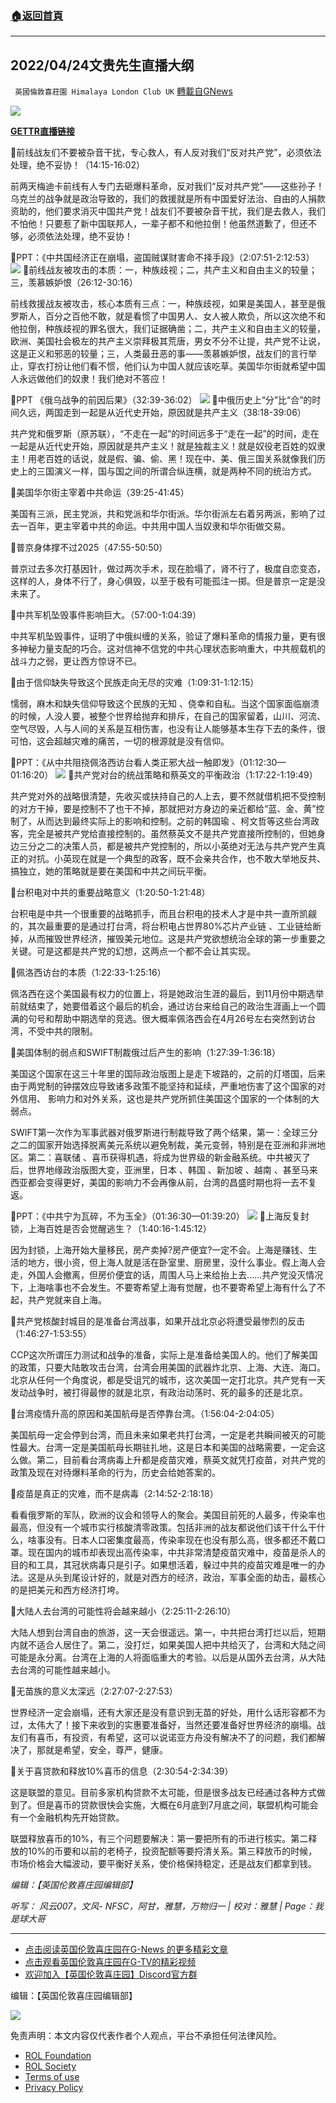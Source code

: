 ###  [:house:返回首頁](https://github.com/ourhimalayas/txt)
---


## 2022/04/24文贵先生直播大纲
` 英國倫敦喜莊園 Himalaya London Club UK` [轉載自GNews](https://gnews.org/zh-hans/2407085/)

![](https://assets.gnews.org/wp-content/uploads/2022/04/2402.jpg)



[**GETTR直播链接**](https://gettr.com/post/p16w4d7c25f)

🔷前线战友们不要被杂音干扰，专心救人，有人反对我们“反对共产党”，必须依法处理，绝不妥协！（14:15-16:02）

前两天梅迪卡前线有人专门去砸爆料革命，反对我们“反对共产党”——这些孙子！乌克兰的战争就是政治导致的，我们的救援就是所有中国爱好法治、自由的人捐款资助的，他们要求消灭中国共产党！战友们不要被杂音干扰，我们是去救人，我们不怕他！只要惹了新中国联邦人，一辈子都不和他拉倒！他虽然道歉了，但还不够，必须依法处理，绝不妥协！

🔷PPT：《中共国经济正在崩塌，盗国贼谋财害命不择手段》（2:07:51-2:12:53）
[![](https://express.adobe.com/page/UkcaQN7N2pzwB/images/5b26ffd0-15a2-46fe-ab26-a9fb5306eb0b.png?asset_id=d1dc9f54-4e20-4f34-bd99-e852ed4ecc3e&amp;img_etag=%2217ff6fc2e2c27321a6e1c4aae2495bee%22&amp;size=1024)](https://express.adobe.com/page/UkcaQN7N2pzwB/images/5b26ffd0-15a2-46fe-ab26-a9fb5306eb0b.png?asset_id=d1dc9f54-4e20-4f34-bd99-e852ed4ecc3e&amp;img_etag=%2217ff6fc2e2c27321a6e1c4aae2495bee%22&amp;size=1024)
🔷前线战友被攻击的本质：一，种族歧视；二，共产主义和自由主义的较量；三，羡慕嫉妒恨（26:12-30:16）

前线救援战友被攻击，核心本质有三点：一，种族歧视，如果是美国人，甚至是俄罗斯人，百分之百他不敢，就是看惯了中国男人、女人被人欺负，所以这次绝不和他拉倒，种族歧视的罪名很大，我们证据确凿；二，共产主义和自由主义的较量，欧洲、美国社会极左的共产主义崇拜极其荒唐，男女不分不让提，共产党不让说，这是正义和邪恶的较量；三，人类最丑恶的事——羡慕嫉妒恨，战友们的言行举止，穿衣打扮让他们看不惯，他们认为中国人就应该吃草。美国华尔街就希望中国人永远做他们的奴隶！我们绝对不答应！

🔷PPT 《俄乌战争的前因后果》（32:39-36:02）
[![](https://express.adobe.com/page/UkcaQN7N2pzwB/images/ba3f24b2-12e0-4519-a945-6dbe5c2c8caf.png?asset_id=6f8d98c5-9874-4289-bb29-7d8a05b999b3&amp;img_etag=%2247589bf97678826b83bc75afe8584151%22&amp;size=1024)](https://express.adobe.com/page/UkcaQN7N2pzwB/images/ba3f24b2-12e0-4519-a945-6dbe5c2c8caf.png?asset_id=6f8d98c5-9874-4289-bb29-7d8a05b999b3&amp;img_etag=%2247589bf97678826b83bc75afe8584151%22&amp;size=1024)
🔷中俄历史上“分”比“合”的时间久远，两国走到一起是从近代史开始，原因就是共产主义（38:18-39:06）

共产党和俄罗斯（原苏联），“不走在一起”的时间远多于“走在一起”的时间，走在一起是从近代史开始，原因就是共产主义！就是独裁主义！就是奴役老百姓的奴隶主！用老百姓的话说，就是假、骗、偷、黑！现在中、美、俄三国关系就像我们历史上的三国演义一样，国与国之间的所谓合纵连横，就是两种不同的统治方式。

🔷美国华尔街主宰着中共命运（39:25-41:45）

美国有三派，民主党派，共和党派和华尔街派。华尔街派左右着另两派，影响了过去一百年，更主宰着中共的命运。中共用中国人当奴隶和华尔街做交易。

🔷普京身体撑不过2025（47:55-50:50）

普京过去多次打基因针，做过两次手术，现在脸塌了，肾不行了，极度自恋变态，这样的人，身体不行了，身心俱毁，以至于极有可能孤注一掷。但是普京一定是没未来了。

🔷中共军机坠毁事件影响巨大。（57:00-1:04:39）

中共军机坠毁事件，证明了中俄纠缠的关系，验证了爆料革命的情报力量，更有很多神秘力量支配的巧合。这对信神不信党的中共心理状态影响重大，中共舰载机的战斗力之弱，更让西方惊讶不已。

🔷由于信仰缺失导致这个民族走向无尽的灾难（1:09:31-1:12:15）

懦弱，麻木和缺失信仰导致这个民族的无知 、侥幸和自私。当这个国家面临崩溃的时候，人没人要，被整个世界给抛弃和排斥，在自己的国家留着，山川、河流、空气尽毁，人与人间的关系是互相伤害，也没有让人能够基本生存下去的条件，很可怕，这会超越灾难的痛苦，一切的根源就是没有信仰。

🔷PPT：《从中共阻挠佩洛西访台看人类正邪大战一触即发》（01:12:30—01:16:20）
[![](https://express.adobe.com/page/UkcaQN7N2pzwB/images/63d41322-aeb4-4d79-8fe1-b2d1118c686e.png?asset_id=881d8a59-5cdf-45aa-9066-3dfd2176b874&amp;img_etag=%22c76f84f5b48194c024a8918355a47660%22&amp;size=1024)](https://express.adobe.com/page/UkcaQN7N2pzwB/images/63d41322-aeb4-4d79-8fe1-b2d1118c686e.png?asset_id=881d8a59-5cdf-45aa-9066-3dfd2176b874&amp;img_etag=%22c76f84f5b48194c024a8918355a47660%22&amp;size=1024)
🔷共产党对台的统战策略和蔡英文的平衡政治（1:17:22-1:19:49）

共产党对外的战略很清楚，先收买或扶持自己的人上去，要不然就借机把不受控制的对方干掉，要是控制不了也干不掉，那就把对方身边的亲近都给“蓝、金、黄”控制了，从而达到最终实际上的影响和控制。之前的韩国瑜 、柯文哲等这些台湾政客，完全是被共产党给直接控制的。虽然蔡英文不是共产党直接所控制的，但她身边三分之二的决策人员，都是被共产党控制的，所以小英绝对无法与共产党产生真正的对抗。小英现在就是一个典型的政客，既不会亲共合作，也不敢大举地反共、 搞独立，她的策略就是要在美国和中共之间玩平衡。

🔷台积电对中共的重要战略意义（1:20:50-1:21:48）

台积电是中共一个很重要的战略抓手，而且台积电的技术人才是中共一直所凯觎的，其次最重要的是通过打台湾，将台积电占世界80%芯片产业链 、工业链给断掉，从而摧毁世界经济，摧毁美元地位。这是共产党欲想统治全球的第一步重要之关键。可是这都是共产党的幻想，这两点一个都不会让其实现。

🔷佩洛西访台的本质（1:22:33-1:25:16）

佩洛西在这个美国最有权力的位置上，将是她政治生涯的最后，到11月份中期选举前就结束了，她要借着这个最后的机会，通过访台来给自己的政治生涯画上一个圆满的句号和帮助中期选举的竞选。很大概率佩洛西会在4月26号左右突然到访台湾，不受中共的限制。

🔷美国体制的弱点和SWIFT制裁俄过后产生的影响（1:27:39-1:36:18）

美国这个国家在这三十年里的国际政治版图上是走下坡路的，之前的灯塔国，后来由于两党制的钟摆效应导致诸多政策不能坚持和延续，严重地伤害了这个国家的对外信用、 影响力和对外关系，这也是共产党所抓住美国这个国家的一个体制的大弱点。

SWIFT第一次作为军事武器对俄罗斯进行制裁导致了两个结果，第一：全球三分之二的国家开始选择脱离美元系统以避免制裁，美元变弱，特别是在亚洲和非洲地区。第二：喜联储 、喜币获得机遇，将成为世界级的新金融系统。中共被灭了后，世界地缘政治版图大变，亚洲里，日本 、韩国 、新加坡 、越南 、甚至马来西亚都会变得更好，美国的影响力不会再像从前，台湾的昌盛时期也将一去不复返。

🔷PPT：《中共宁为瓦碎，不为玉全》（01:36:30—01:39:20）
[![](https://express.adobe.com/page/UkcaQN7N2pzwB/images/51e352dc-3fed-4ac4-a9eb-5fa41fd0af07.png?asset_id=264b3be3-f522-4756-a52f-197a2c6c20f2&amp;img_etag=%22190d1bafb7dcbcda5ad8dff7c19a0fe5%22&amp;size=1024)](https://express.adobe.com/page/UkcaQN7N2pzwB/images/51e352dc-3fed-4ac4-a9eb-5fa41fd0af07.png?asset_id=264b3be3-f522-4756-a52f-197a2c6c20f2&amp;img_etag=%22190d1bafb7dcbcda5ad8dff7c19a0fe5%22&amp;size=1024)
🔷上海反复封锁，上海百姓是否会觉醒逃生？（1:40:16-1:45:12）

因为封锁，上海开始大量移民，房产卖掉?房产便宜?一定不会。上海是赚钱、生活的地方，很小资，但上海人就是活在卧室里、厨房里，没什么事业。假上海人会走，外国人会撤离，但房价便宜的话，周围人马上来给抬上去……共产党没灭情况下，上海啥事也不会发生。不要寄希望上海有觉醒，也不要寄希望上海有什么了不起，共产党就来自上海。

🔷共产党核酸封城目的是准备台湾战事，如果开战北京必将遭受最惨烈的反击（1:46:27-1:53:55）

CCP这次所谓压力测试和战争的准备，实际上是准备给美国人的。他们了解美国的政策，只要大陆敢攻击台湾，台湾会用美国的武器炸北京、上海、大连、海口。北京从任何一个角度说，都是受诅咒的城市，这次美国一定打北京。共产党有一天发动战争时，被打得最惨的就是北京，有政治动荡时、死的最多的还是北京。

🔷台湾疫情升高的原因和美国航母是否停靠台湾。（1:56:04-2:04:05）

美国航母一定会停到台湾，而且未来如果老共打台湾，一定是老共瞬间被灭的可能性最大。台湾一定是美国航母长期驻扎地，这是日本和美国的战略需要，一定会这么做。第二，目前看台湾病毒上升都是疫苗灾难，蔡英文就凭打疫苗，对共产党的政策及现在对待爆料革命的行为，历史会给她答案的。

🔷疫苗是真正的灾难，而不是病毒（2:14:52-2:18:18）

看看俄罗斯的军队，欧洲的议会和领导人的聚会。美国目前死的人最多，传染率也最高，但没有一个城市实行核酸清零政策。包括非洲的战友都说他们该干什么干什么，啥事没有。日本人口密集度最高，传染率现在也没有那么高，很多都还不戴口罩。现在国内的城市却表现出高传染率，中共非常清楚疫苗灾难中，疫苗是杀人的目的和工具，其冠状病毒只是引子。如果想活着，躲过中共的疫苗灾难是唯一的办法。这是从头到尾设计好的，就是对西方的经济，政治，军事全面的劫击，最核心的是把美元和西方经济打垮。

🔷大陆人去台湾的可能性将会越来越小（2:25:11-2:26:10）

大陆人想到台湾自由的旅游，这一天会很遥远。第一，中共把台湾打烂以后，短期内就不适合人居住了。第二，没打烂，如果美国人把中共给灭了，台湾和大陆之间可能是永分离。台湾在上海的人将面临重大的考验。以后是从国外去台湾，从大陆去台湾的可能性越来越小。

🔷无苗族的意义太深远（2:27:07-2:27:53）

世界经济一定会崩塌，还有大家还是没有意识到无苗的好处，用什么话形容都不为过，太伟大了！接下来收到的实惠要准备好，当然还要准备好世界经济的崩塌。战友们有喜币，有投资，有希望，这可以说诺亚方舟没有解决不了的问题，我们都解决了，那就是希望，安全，尊严，健康。

🔷关于喜贷款和释放10%喜币的信息（2:30:54-2:34:39）

这是联盟的意见。目前多家机构贷款不太可能，但是很多战友已经通过各种方式做到了。但是喜币的贷款很快会实施，大概在6月底到7月底之间，联盟机构可能会有一个金融机构先开始贷款。

联盟释放喜币的10%，有三个问题要解决：第一要把所有的币进行核实。第二释放的10%的币要和以前的老椅子，投资配额等要捋清关系。第三释放币的时候，市场价格会大幅波动，要平衡好关系，使价格保持稳定，还是战友们都拿到钱。

*编辑：【英国伦敦喜庄园编辑部】*

*听写： 风云007，文风- NFSC，阿甘，雅慧，万物归一* *| 校对：雅慧* *| Page：我是球大哥*

* * *

- [点击阅读英国伦敦喜庄园在G-News 的更多精彩文章](https://gnews.org/zh-hans/author/himalaya_hawk/)
- [点击观看英国伦敦喜庄园在G-TV的精彩视频](https://gtv.org/web/#/UserInfo/5ee680a45bd6f123dd104807)
- [欢迎加入【英国伦敦喜庄园】Discord官方群](https://discord.gg/VsNaHaMUsy)


编辑：【英国伦敦喜庄园编辑部】

![](https://assets.gnews.org/wp-content/uploads/2022/04/HHS_QRCode_up_220405.jpg)



 

免责声明：本文内容仅代表作者个人观点，平台不承担任何法律风险。

- [ROL Foundation](https://rolfoundation.org/)
- [ROL Society](https://rolsociety.org/)
- [Terms of use](https://gnews.org/terms-of-use-3/)
- [Privacy Policy](https://gnews.org/privacy-policy/)
